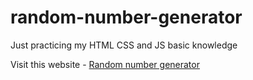 # random-number-generator
Just practicing my HTML CSS and JS basic knowledge


Visit this website - [Random number generator](https://prgvaibhav.github.io/random-number-generator/)
